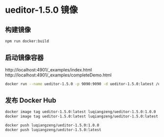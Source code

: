 # ueditor-1.5.0 镜像

## 构建镜像

```sh
npm run docker:build
```

## 启动镜像容器

http://localhost:4901/_examples/index.html
http://localhost:4901/_examples/completeDemo.html

```sh
docker run --name ueditor-1.5.0 -p 9090:9090 -d ueditor-1.5.0:latest /usr/sbin/init
```


## 发布 Docker Hub

```sh
docker image tag ueditor-1.5.0:latest luqiangzeng/ueditor-1.5.0:1.0.0
docker image tag ueditor-1.5.0:latest luqiangzeng/ueditor-1.5.0:latest

docker push luqiangzeng/ueditor-1.5.0:1.0.0
docker push luqiangzeng/ueditor-1.5.0:latest
```





